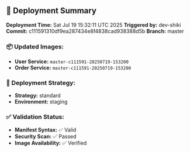 ## 🚀 Deployment Summary

**Deployment Time:** Sat Jul 19 15:32:11 UTC 2025
**Triggered by:** dev-shiki
**Commit:** c111591310df9ea287434e8f4838cad938388d5b
**Branch:** master

### 📦 Updated Images:
- **User Service:** `master-c111591-20250719-153200`
- **Order Service:** `master-c111591-20250719-153200`

### 🎯 Deployment Strategy:
- **Strategy:** standard
- **Environment:** staging

### ✅ Validation Status:
- **Manifest Syntax:** ✅ Valid
- **Security Scan:** ✅ Passed
- **Image Availability:** ✅ Verified
